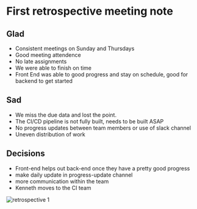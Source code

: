 # First retrospective meeting note

## Glad

- Consistent meetings on Sunday and Thursdays
- Good meeting attendence
- No late assignments
- We were able to finish on time
- Front End was able to good progress and stay on schedule, good for backend to get started

## Sad

- We miss the due data and lost the point.
- The CI/CD pipeline is not fully built, needs to be built ASAP
- No progress updates between team members or use of slack channel
- Uneven distribution of work

## Decisions 

- Front-end helps out back-end once they have a pretty good progress
- make daily update in progress-update channel
- more communication within the team
- Kenneth moves to the CI team

![retrospective 1](/specs/retrospective/022221-retrospective.jpg)
